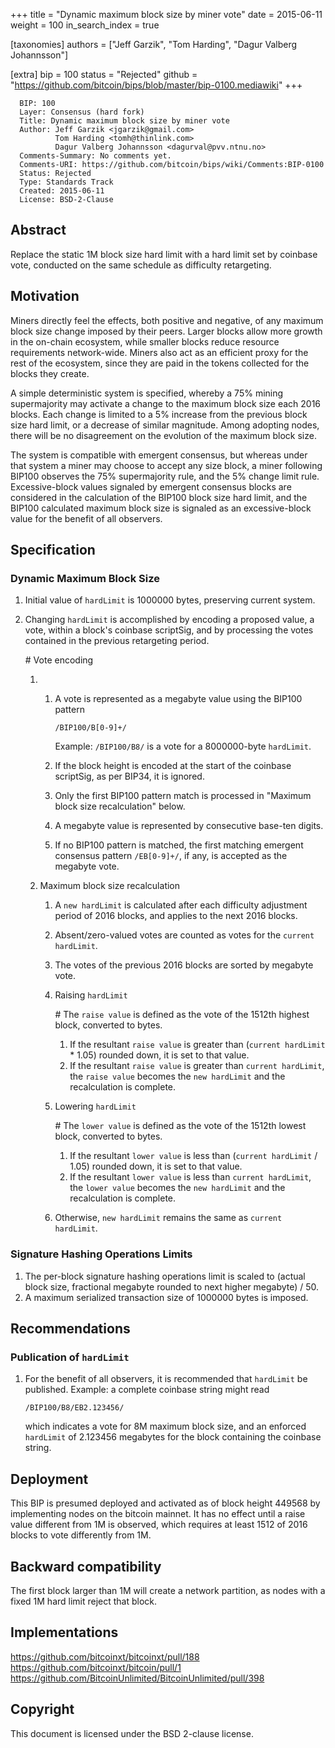 +++
title = "Dynamic maximum block size by miner vote"
date = 2015-06-11
weight = 100
in_search_index = true

[taxonomies]
authors = ["Jeff Garzik", "Tom Harding", "Dagur Valberg Johannsson"]

[extra]
bip = 100
status = "Rejected"
github = "https://github.com/bitcoin/bips/blob/master/bip-0100.mediawiki"
+++

      BIP: 100
      Layer: Consensus (hard fork)
      Title: Dynamic maximum block size by miner vote
      Author: Jeff Garzik <jgarzik@gmail.com>
              Tom Harding <tomh@thinlink.com>
              Dagur Valberg Johannsson <dagurval@pvv.ntnu.no>
      Comments-Summary: No comments yet.
      Comments-URI: https://github.com/bitcoin/bips/wiki/Comments:BIP-0100
      Status: Rejected
      Type: Standards Track
      Created: 2015-06-11
      License: BSD-2-Clause

## Abstract

Replace the static 1M block size hard limit with a hard limit set by
coinbase vote, conducted on the same schedule as difficulty retargeting.

## Motivation

Miners directly feel the effects, both positive and negative, of any
maximum block size change imposed by their peers. Larger blocks allow
more growth in the on-chain ecosystem, while smaller blocks reduce
resource requirements network-wide. Miners also act as an efficient
proxy for the rest of the ecosystem, since they are paid in the tokens
collected for the blocks they create.

A simple deterministic system is specified, whereby a 75% mining
supermajority may activate a change to the maximum block size each 2016
blocks. Each change is limited to a 5% increase from the previous block
size hard limit, or a decrease of similar magnitude. Among adopting
nodes, there will be no disagreement on the evolution of the maximum
block size.

The system is compatible with emergent consensus, but whereas under that
system a miner may choose to accept any size block, a miner following
BIP100 observes the 75% supermajority rule, and the 5% change limit
rule. Excessive-block values signaled by emergent consensus blocks are
considered in the calculation of the BIP100 block size hard limit, and
the BIP100 calculated maximum block size is signaled as an
excessive-block value for the benefit of all observers.

## Specification

### Dynamic Maximum Block Size

1.  Initial value of `hardLimit` is 1000000 bytes, preserving current
    system.
2.  Changing `hardLimit` is accomplished by encoding a proposed value, a
    vote, within a block's coinbase scriptSig, and by processing the
    votes contained in the previous retargeting period.  
      
    \# Vote encoding
    1.  1.  A vote is represented as a megabyte value using the BIP100
            pattern  
              
            `/BIP100/B[0-9]+/`  
              
            Example: `/BIP100/B8/` is a vote for a 8000000-byte
            `hardLimit`.  
              
        2.  If the block height is encoded at the start of the coinbase
            scriptSig, as per BIP34, it is ignored.
        3.  Only the first BIP100 pattern match is processed in "Maximum
            block size recalculation" below.
        4.  A megabyte value is represented by consecutive base-ten
            digits.
        5.  If no BIP100 pattern is matched, the first matching emergent
            consensus pattern `/EB[0-9]+/`, if any, is accepted as the
            megabyte vote.  
              

    2.  Maximum block size recalculation
        1.  A `new hardLimit` is calculated after each difficulty
            adjustment period of 2016 blocks, and applies to the next
            2016 blocks.
        2.  Absent/zero-valued votes are counted as votes for the
            `current hardLimit`.
        3.  The votes of the previous 2016 blocks are sorted by megabyte
            vote.
        4.  Raising `hardLimit`  
              
            \# The `raise value` is defined as the vote of the 1512th
            highest block, converted to bytes.
            1.  If the resultant `raise value` is greater than
                (`current hardLimit` \* 1.05) rounded down, it is set to
                that value.
            2.  If the resultant `raise value` is greater than
                `current hardLimit`, the `raise value` becomes the
                `new hardLimit` and the recalculation is complete.  
                  
        5.  Lowering `hardLimit`  
              
            \# The `lower value` is defined as the vote of the 1512th
            lowest block, converted to bytes.
            1.  If the resultant `lower value` is less than
                (`current hardLimit` / 1.05) rounded down, it is set to
                that value.
            2.  If the resultant `lower value` is less than
                `current hardLimit`, the `lower value` becomes the
                `new hardLimit` and the recalculation is complete.  
                  
        6.  Otherwise, `new hardLimit` remains the same as
            `current hardLimit`.

### Signature Hashing Operations Limits

1.  The per-block signature hashing operations limit is scaled to
    (actual block size, fractional megabyte rounded to next higher
    megabyte) / 50.
2.  A maximum serialized transaction size of 1000000 bytes is imposed.

## Recommendations

### Publication of `hardLimit`

1.  For the benefit of all observers, it is recommended that `hardLimit`
    be published. Example: a complete coinbase string might read  
      
    `/BIP100/B8/EB2.123456/`  
      
    which indicates a vote for 8M maximum block size, and an enforced
    `hardLimit` of 2.123456 megabytes for the block containing the
    coinbase string.

## Deployment

This BIP is presumed deployed and activated as of block height 449568 by
implementing nodes on the bitcoin mainnet. It has no effect until a
raise value different from 1M is observed, which requires at least 1512
of 2016 blocks to vote differently from 1M.

## Backward compatibility

The first block larger than 1M will create a network partition, as nodes
with a fixed 1M hard limit reject that block.

## Implementations

<https://github.com/bitcoinxt/bitcoinxt/pull/188></br>
<https://github.com/bitcoinxt/bitcoin/pull/1></br>
<https://github.com/BitcoinUnlimited/BitcoinUnlimited/pull/398></br>

## Copyright

This document is licensed under the BSD 2-clause license.
